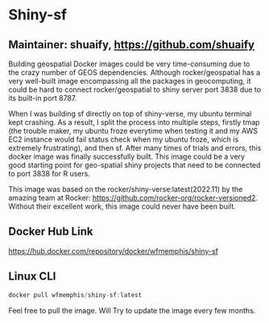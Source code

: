 # Shiny-sf
## Maintainer: shuaify, https://github.com/shuaify

Building geospatial Docker images could be very time-consuming due to the crazy number of GEOS dependencies. Although rocker/geospatial has a very well-built image encompassing all the packages in geocomputing, it could be hard to connect rocker/geospatial to shiny server port 3838 due to its built-in port 8787.

When I was building sf directly on top of shiny-verse, my ubuntu terminal kept crashing. As a result, I split the process into multiple steps, firstly tmap (the trouble maker, my ubuntu froze everytime when testing it and my AWS EC2 instance would fail status check when my ubuntu froze, which is extremely frustrating), and then sf. After many times of trials and errors, this docker image was finally successfully built. This image could be a very good starting point for geo-spatial shiny projects that need to be connected to port 3838 for R users.

This image was based on the rocker/shiny-verse:latest(2022.11) by the amazing team at Rocker: https://github.com/rocker-org/rocker-versioned2. Without their excellent work, this image could never have been built.

## Docker Hub Link

https://hub.docker.com/repository/docker/wfmemphis/shiny-sf

## Linux CLI

```r
docker pull wfmemphis/shiny-sf:latest
```

Feel free to pull the image. Will Try to update the image every few months.

